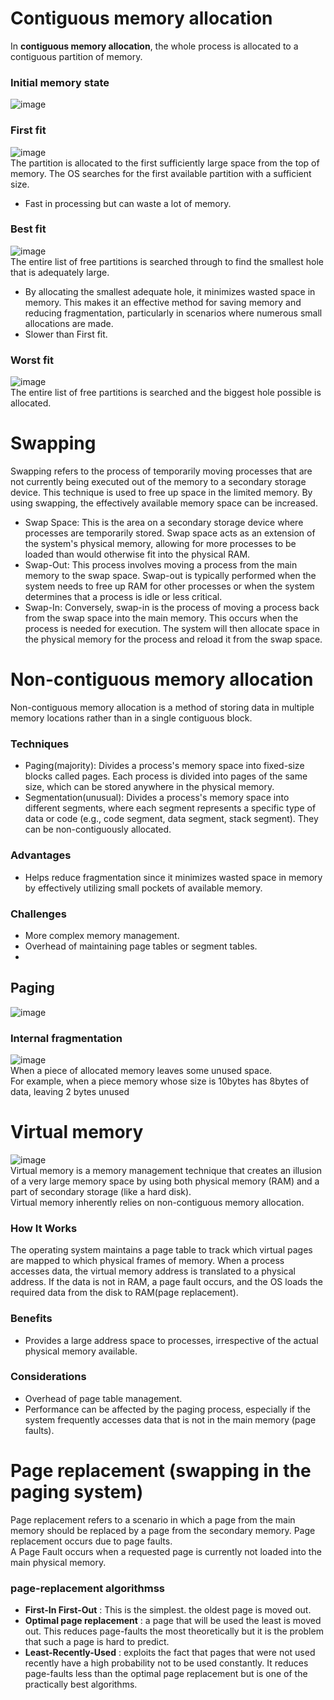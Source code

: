 # Contiguous memory allocation
In **contiguous memory allocation**, the whole process is allocated to a contiguous partition of memory.

### Initial memory state
![image](https://user-images.githubusercontent.com/67142421/178162536-1a5042e4-9e23-489b-bd69-88ce7df6dbd3.png)

### First fit
![image](https://user-images.githubusercontent.com/67142421/178162569-8906b416-30f6-4fd2-a24b-36a424388021.png)<br>
The partition is allocated to the first sufficiently large space from the top of memory. The OS searches for the first available partition with a sufficient size.
- Fast in processing but can waste a lot of memory.

### Best fit
![image](https://user-images.githubusercontent.com/67142421/178162618-28cc7cab-20f1-4731-b0da-625dfd91d433.png)<br>
The entire list of free partitions is searched through to find the smallest hole that is adequately large.
- By allocating the smallest adequate hole, it minimizes wasted space in memory. This makes it an effective method for saving memory and reducing fragmentation, particularly in scenarios where numerous small allocations are made.
- Slower than First fit.

### Worst fit
![image](https://user-images.githubusercontent.com/67142421/178162994-d644b1ff-6a79-4b3c-a1eb-4b96f1020cf8.png)<br>
The entire list of free partitions is searched and the biggest hole possible is allocated.


# Swapping
Swapping refers to the process of temporarily moving processes that are not currently being executed out of the memory to a secondary storage device. This technique is used to free up space in the limited memory. By using swapping, the effectively available memory space can be increased.
- Swap Space: This is the area on a secondary storage device where processes are temporarily stored. Swap space acts as an extension of the system's physical memory, allowing for more processes to be loaded than would otherwise fit into the physical RAM.
- Swap-Out: This process involves moving a process from the main memory to the swap space. Swap-out is typically performed when the system needs to free up RAM for other processes or when the system determines that a process is idle or less critical.
- Swap-In: Conversely, swap-in is the process of moving a process back from the swap space into the main memory. This occurs when the process is needed for execution. The system will then allocate space in the physical memory for the process and reload it from the swap space.

# Non-contiguous memory allocation
Non-contiguous memory allocation is a method of storing data in multiple memory locations rather than in a single contiguous block.
### Techniques
- Paging(majority): Divides a process's memory space into fixed-size blocks called pages. Each process is divided into pages of the same size, which can be stored anywhere in the physical memory.
- Segmentation(unusual): Divides a process's memory space into different segments, where each segment represents a specific type of data or code (e.g., code segment, data segment, stack segment). They can be non-contiguously allocated.
### Advantages
- Helps reduce fragmentation since it minimizes wasted space in memory by effectively utilizing small pockets of available memory.
### Challenges
- More complex memory management.
- Overhead of maintaining page tables or segment tables.
- 
## Paging
![image](https://github.com/vacu9708/Fundamental-knowledge/assets/67142421/c8375793-7802-4df8-bdd2-dbeee33c29e5)

### Internal fragmentation
![image](https://github.com/vacu9708/Fundamental-knowledge/assets/67142421/a9694841-3cd6-4fff-951f-b6a445b0d724)<br>
When a piece of allocated memory leaves some unused space.<br>
For example, when a piece memory whose size is 10bytes has 8bytes of data, leaving 2 bytes unused

# Virtual memory
![image](https://github.com/vacu9708/Fundamental-knowledge/assets/67142421/10b1de02-1f68-431f-b03f-f869be8cffb2)<br>
Virtual memory is a memory management technique that creates an illusion of a very large memory space by using both physical memory (RAM) and a part of secondary storage (like a hard disk).<br>
Virtual memory inherently relies on non-contiguous memory allocation.
### How It Works
The operating system maintains a page table to track which virtual pages are mapped to which physical frames of memory.
When a process accesses data, the virtual memory address is translated to a physical address. If the data is not in RAM, a page fault occurs, and the OS loads the required data from the disk to RAM(page replacement).
### Benefits
- Provides a large address space to processes, irrespective of the actual physical memory available.
### Considerations
- Overhead of page table management.
- Performance can be affected by the paging process, especially if the system frequently accesses data that is not in the main memory (page faults).

# Page replacement (swapping in the paging system)
Page replacement refers to a scenario in which a page from the main memory should be replaced by a page from the secondary memory. Page replacement occurs due to page faults.<br>
A Page Fault occurs when a requested page is currently not loaded into the main physical memory.

### page-replacement algorithmss
* **First-In First-Out** : This is the simplest. the oldest page is moved out.
* **Optimal page replacement** : a page that will be used the least is moved out. This reduces page-faults the most theoretically
but it is the problem that such a page is hard to predict.
* **Least-Recently-Used** : exploits the fact that pages that were not used recently have a high probability not to be used constantly.
It reduces page-faults less than the optimal page replacement but is one of the practically best algorithms.
